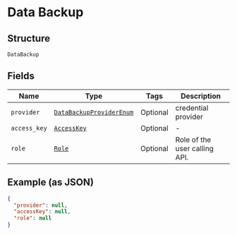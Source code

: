 
# Data Backup

## Structure

`DataBackup`

## Fields

| Name | Type | Tags | Description |
|  --- | --- | --- | --- |
| `provider` | [`DataBackupProviderEnum`](../../doc/models/data-backup-provider-enum.md) | Optional | credential provider |
| `access_key` | [`AccessKey`](../../doc/models/access-key.md) | Optional | - |
| `role` | [`Role`](../../doc/models/role.md) | Optional | Role of the user calling API. |

## Example (as JSON)

```json
{
  "provider": null,
  "accessKey": null,
  "role": null
}
```

